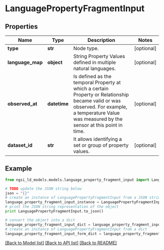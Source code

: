 # LanguagePropertyFragmentInput


## Properties
Name | Type | Description | Notes
------------ | ------------- | ------------- | -------------
**type** | **str** | Node type.  | [optional] 
**language_map** | **object** | String Property Values defined in multiple natural languages.  | [optional] 
**observed_at** | **datetime** | Is defined as the temporal Property at which a certain Property or Relationship became valid or was observed. For example, a temperature Value was measured by the sensor at this point in time.  | [optional] 
**dataset_id** | **str** | It allows identifying a set or group of property values.  | [optional] 

## Example

```python
from ngsi_ld_models.models.language_property_fragment_input import LanguagePropertyFragmentInput

# TODO update the JSON string below
json = "{}"
# create an instance of LanguagePropertyFragmentInput from a JSON string
language_property_fragment_input_instance = LanguagePropertyFragmentInput.from_json(json)
# print the JSON string representation of the object
print LanguagePropertyFragmentInput.to_json()

# convert the object into a dict
language_property_fragment_input_dict = language_property_fragment_input_instance.to_dict()
# create an instance of LanguagePropertyFragmentInput from a dict
language_property_fragment_input_form_dict = language_property_fragment_input.from_dict(language_property_fragment_input_dict)
```
[[Back to Model list]](../README.md#documentation-for-models) [[Back to API list]](../README.md#documentation-for-api-endpoints) [[Back to README]](../README.md)


